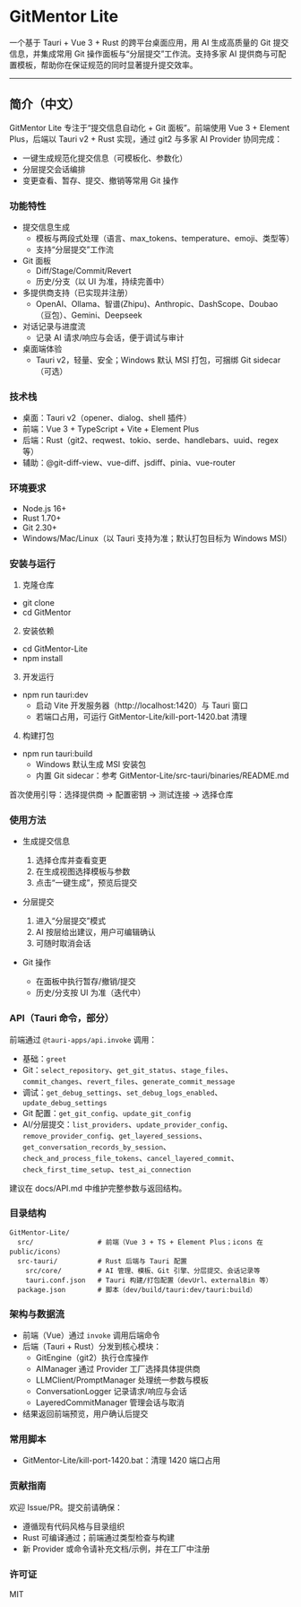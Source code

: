 # GitMentor Lite

一个基于 Tauri + Vue 3 + Rust 的跨平台桌面应用，用 AI 生成高质量的 Git 提交信息，并集成常用 Git 操作面板与“分层提交”工作流。支持多家 AI 提供商与可配置模板，帮助你在保证规范的同时显著提升提交效率。

---

## 简介（中文）

GitMentor Lite 专注于“提交信息自动化 + Git 面板”。前端使用 Vue 3 + Element Plus，后端以 Tauri v2 + Rust 实现，通过 git2 与多家 AI Provider 协同完成：

- 一键生成规范化提交信息（可模板化、参数化）
- 分层提交会话编排
- 变更查看、暂存、提交、撤销等常用 Git 操作

### 功能特性

- 提交信息生成
  - 模板与两段式处理（语言、max_tokens、temperature、emoji、类型等）
  - 支持“分层提交”工作流
- Git 面板
  - Diff/Stage/Commit/Revert
  - 历史/分支（以 UI 为准，持续完善中）
- 多提供商支持（已实现并注册）
  - OpenAI、Ollama、智谱(Zhipu)、Anthropic、DashScope、Doubao（豆包）、Gemini、Deepseek
- 对话记录与进度流
  - 记录 AI 请求/响应与会话，便于调试与审计
- 桌面端体验
  - Tauri v2，轻量、安全；Windows 默认 MSI 打包，可捆绑 Git sidecar（可选）

### 技术栈

- 桌面：Tauri v2（opener、dialog、shell 插件）
- 前端：Vue 3 + TypeScript + Vite + Element Plus
- 后端：Rust（git2、reqwest、tokio、serde、handlebars、uuid、regex 等）
- 辅助：@git-diff-view、vue-diff、jsdiff、pinia、vue-router

### 环境要求

- Node.js 16+
- Rust 1.70+
- Git 2.30+
- Windows/Mac/Linux（以 Tauri 支持为准；默认打包目标为 Windows MSI）

### 安装与运行

1. 克隆仓库

- git clone <repo-url>
- cd GitMentor

2. 安装依赖

- cd GitMentor-Lite
- npm install

3. 开发运行

- npm run tauri:dev
  - 启动 Vite 开发服务器（http://localhost:1420）与 Tauri 窗口
  - 若端口占用，可运行 GitMentor-Lite/kill-port-1420.bat 清理

4. 构建打包

- npm run tauri:build
  - Windows 默认生成 MSI 安装包
  - 内置 Git sidecar：参考 GitMentor-Lite/src-tauri/binaries/README.md

首次使用引导：选择提供商 → 配置密钥 → 测试连接 → 选择仓库

### 使用方法

- 生成提交信息

  1. 选择仓库并查看变更
  2. 在生成视图选择模板与参数
  3. 点击“一键生成”，预览后提交

- 分层提交

  1. 进入“分层提交”模式
  2. AI 按层给出建议，用户可编辑确认
  3. 可随时取消会话

- Git 操作
  - 在面板中执行暂存/撤销/提交
  - 历史/分支按 UI 为准（迭代中）

### API（Tauri 命令，部分）

前端通过 `@tauri-apps/api.invoke` 调用：

- 基础：`greet`
- Git：`select_repository`、`get_git_status`、`stage_files`、`commit_changes`、`revert_files`、`generate_commit_message`
- 调试：`get_debug_settings`、`set_debug_logs_enabled`、`update_debug_settings`
- Git 配置：`get_git_config`、`update_git_config`
- AI/分层提交：`list_providers`、`update_provider_config`、`remove_provider_config`、`get_layered_sessions`、`get_conversation_records_by_session`、`check_and_process_file_tokens`、`cancel_layered_commit`、`check_first_time_setup`、`test_ai_connection`

建议在 docs/API.md 中维护完整参数与返回结构。

### 目录结构

```text
GitMentor-Lite/
  src/                # 前端（Vue 3 + TS + Element Plus；icons 在 public/icons）
  src-tauri/          # Rust 后端与 Tauri 配置
    src/core/         # AI 管理、模板、Git 引擎、分层提交、会话记录等
    tauri.conf.json   # Tauri 构建/打包配置（devUrl、externalBin 等）
  package.json        # 脚本（dev/build/tauri:dev/tauri:build）
```

### 架构与数据流

- 前端（Vue）通过 `invoke` 调用后端命令
- 后端（Tauri + Rust）分发到核心模块：
  - GitEngine（git2）执行仓库操作
  - AIManager 通过 Provider 工厂选择具体提供商
  - LLMClient/PromptManager 处理统一参数与模板
  - ConversationLogger 记录请求/响应与会话
  - LayeredCommitManager 管理会话与取消
- 结果返回前端预览，用户确认后提交

### 常用脚本

- GitMentor-Lite/kill-port-1420.bat：清理 1420 端口占用

### 贡献指南

欢迎 Issue/PR。提交前请确保：

- 遵循现有代码风格与目录组织
- Rust 可编译通过；前端通过类型检查与构建
- 新 Provider 或命令请补充文档/示例，并在工厂中注册

### 许可证

MIT
